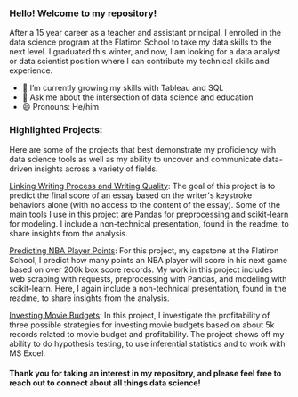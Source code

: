 ### Hello! Welcome to my repository!

After a 15 year career as a teacher and assistant principal, I enrolled in the data science program at the Flatiron School to take my data skills to the next level. I graduated this winter, and now, I am looking for a data analyst or data scientist position where I can contribute my technical skills and experience.

- 🌱 I’m currently growing my skills with Tableau and SQL
- 💬 Ask me about the intersection of data science and education
- 😄 Pronouns: He/him

### Highlighted Projects:
Here are some of the projects that best demonstrate my proficiency with data science tools as well as my ability to uncover and communicate data-driven insights across a variety of fields.

[Linking Writing Process and Writing Quality](https://github.com/ahendricks2/EssayKeystrokes): The goal of this project is to predict the final score of an essay based on the writer's keystroke behaviors alone (with no access to the content of the essay). Some of the main tools I use in this project are Pandas for preprocessing and scikit-learn for modeling. I include a non-technical presentation, found in the readme, to share insights from the analysis.

[Predicting NBA Player Points](https://github.com/ahendricks2/Capstone): For this project, my capstone at the Flatiron School, I predict how many points an NBA player will score in his next game based on over 200k box score records. My work in this project includes web scraping with requests, preprocessing with Pandas, and modeling with scikit-learn. Here, I again include a non-technical presentation, found in the readme, to share insights from the analysis.

[Investing Movie Budgets](https://github.com/ahendricks2/MovieBudgetOptimization): In this project, I investigate the profitability of three possible strategies for investing movie budgets based on about 5k records related to movie budget and profitability. The project shows off my ability to do hypothesis testing, to use inferential statistics and to work with MS Excel.

#### Thank you for taking an interest in my repository, and please feel free to reach out to connect about all things data science!
